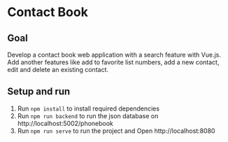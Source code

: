 # Contact Book

## Goal
Develop a contact book web application with a search feature with Vue.js.
Add another features like add to favorite list numbers, add a new contact, edit and delete an existing contact.

## Setup and run

1. Run `npm install` to install required dependencies
2. Run `npm run backend` to run the json database on http://localhost:5002/phonebook
3. Run `npm run serve` to run the project and Open http://localhost:8080
